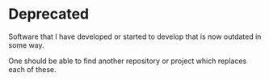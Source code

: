 Deprecated
==========

Software that I have developed or started to develop that is now outdated in some way. 

One should be able to find another repository or project which replaces each of these.
